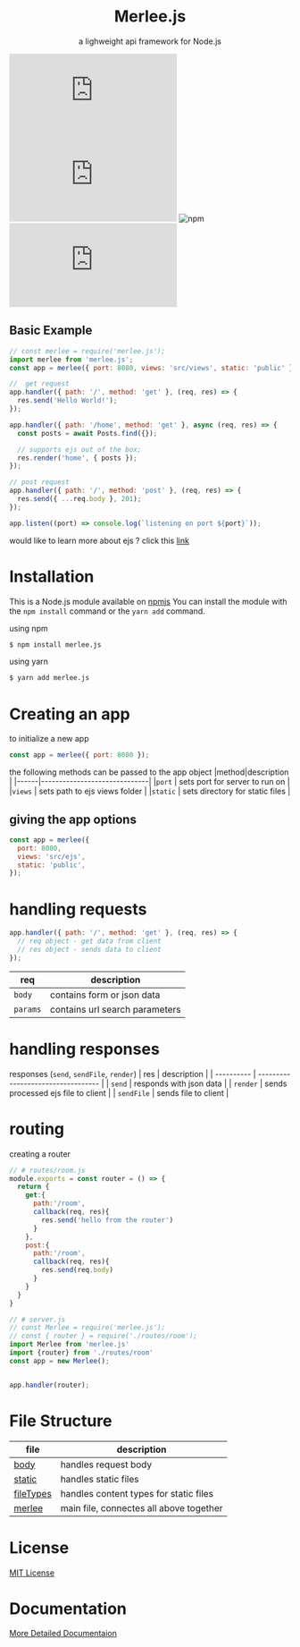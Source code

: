 <h1 align="center">Merlee.js</h1>
<p align="center"> a lighweight api framework for Node.js</p>

![npm](https://img.shields.io/snyk/vulnerabilities/github/mwelwankuta/merlee.js)
![npm](https://img.shields.io/npm/v/merlee.js)
![npm](https://img.shields.io/npm/dt/start-repo)
![npm](https://img.shields.io/github/license/mwelwankuta/merlee.js)

## Basic Example

```js
// const merlee = require('merlee.js');
import merlee from 'merlee.js';
const app = merlee({ port: 8080, views: 'src/views', static: 'public' });

//  get request
app.handler({ path: '/', method: 'get' }, (req, res) => {
  res.send('Hello World!');
});

app.handler({ path: '/home', method: 'get' }, async (req, res) => {
  const posts = await Posts.find({});

  // supports ejs out of the box;
  res.render('home', { posts });
});

// post request
app.handler({ path: '/', method: 'post' }, (req, res) => {
  res.send({ ...req.body }, 201);
});

app.listen((port) => console.log(`listening on port ${port}`));
```

would like to learn more about ejs ? click this [link](https://ejs.co/)

# Installation

This is a Node.js module available on [npmjs](http://npmjs.com/package/merlee.js)
You can install the module with the `npm install` command or the `yarn add` command.

using npm

```sh
$ npm install merlee.js
```

using yarn

```sh
$ yarn add merlee.js
```

# Creating an app

to initialize a new app

```js
const app = merlee({ port: 8080 });
```

the following methods can be passed to the app object
|method|description |
|------|------------------------------|
|`port` | sets port for server to run on |
|`views` | sets path to ejs views folder |
|`static` | sets directory for static files |

## giving the app options

```js
const app = merlee({
  port: 8080,
  views: 'src/ejs',
  static: 'public',
});
```

# handling requests

```js
app.handler({ path: '/', method: 'get' }, (req, res) => {
  // req object - get data from client
  // res object - sends data to client
});
```

| req      | description                    |
| -------- | ------------------------------ |
| `body`   | contains form or json data     |
| `params` | contains url search parameters |

# handling responses

responses (`send`, `sendFile`, `render`)
| res | description |
| ---------- | ---------------------------------- |
| `send` | responds with json data |
| `render` | sends processed ejs file to client |
| `sendFile` | sends file to client |

# routing

creating a router

```js
// # routes/room.js
module.exports = const router = () => {
  return {
    get:{
      path:'/room',
      callback(req, res){
        res.send('hello from the router')
      }
    },
    post:{
      path:'/room',
      callback(req, res){
        res.send(req.body)
      }
    }
  }
}

// # server.js
// const Merlee = require('merlee.js');
// const { router } = require('./routes/room');
import Merlee from 'merlee.js'
import {router} from './routes/room'
const app = new Merlee();


app.handler(router);
```

# File Structure

| file                            | description                             |
| ------------------------------- | --------------------------------------- |
| [body](./lib/body.js)           | handles request body                    |
| [static](./lib/static.js)       | handles static files                    |
| [fileTypes](./lib/fileTypes.js) | handles content types for static files  |
| [merlee](./lib/merlee.js)       | main file, connectes all above together |

# License

[MIT License](./LICENSE)

# Documentation

[More Detailed Documentaion](./DOCUMENTATION.md)
